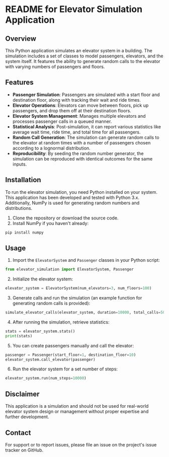 # README for Elevator Simulation Application

## Overview

This Python application simulates an elevator system in a building. The simulation includes a set of classes to model passengers, elevators, and the system itself. It features the ability to generate random calls to the elevator with varying numbers of passengers and floors.

## Features

- **Passenger Simulation**: Passengers are simulated with a start floor and destination floor, along with tracking their wait and ride times.
- **Elevator Operations**: Elevators can move between floors, pick up passengers, and drop them off at their destination floors.
- **Elevator System Management**: Manages multiple elevators and processes passenger calls in a queued manner.
- **Statistical Analysis**: Post-simulation, it can report various statistics like average wait time, ride time, and total time for all passengers.
- **Random Call Generation**: The simulation can generate random calls to the elevator at random times with a number of passengers chosen according to a lognormal distribution.
- **Reproducibility**: By seeding the random number generator, the simulation can be reproduced with identical outcomes for the same inputs.

## Installation

To run the elevator simulation, you need Python installed on your system. This application has been developed and tested with Python 3.x. Additionally, NumPy is used for generating random numbers and distributions.

1. Clone the repository or download the source code.
2. Install NumPy if you haven't already:

```sh
pip install numpy
```

## Usage

1. Import the `ElevatorSystem` and `Passenger` classes in your Python script:

```python
from elevator_simulation import ElevatorSystem, Passenger
```

2. Initialize the elevator system:

```python
elevator_system = ElevatorSystem(num_elevators=3, num_floors=100)
```

3. Generate calls and run the simulation (an example function for generating random calls is provided):

```python
simulate_elevator_calls(elevator_system, duration=10000, total_calls=500, seed=42)
```

4. After running the simulation, retrieve statistics:

```python
stats = elevator_system.stats()
print(stats)
```

5. You can create passengers manually and call the elevator:

```python
passenger = Passenger(start_floor=1, destination_floor=10)
elevator_system.call_elevator(passenger)
```

6. Run the elevator system for a set number of steps:

```python
elevator_system.run(num_steps=10000)
```

## Disclaimer

This application is a simulation and should not be used for real-world elevator system design or management without proper expertise and further development.

## Contact

For support or to report issues, please file an issue on the project's issue tracker on GitHub.